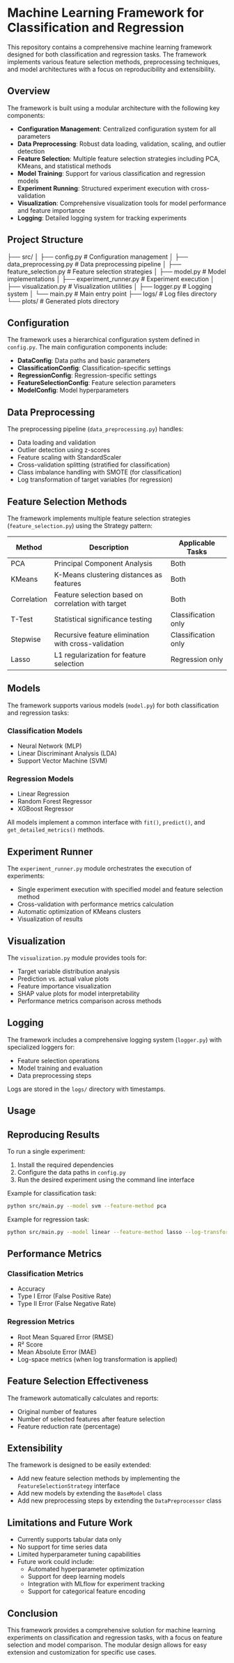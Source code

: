 # Machine Learning Framework for Classification and Regression

This repository contains a comprehensive machine learning framework designed for both classification and regression tasks. The framework implements various feature selection methods, preprocessing techniques, and model architectures with a focus on reproducibility and extensibility.

## Overview

The framework is built using a modular architecture with the following key components:

- **Configuration Management**: Centralized configuration system for all parameters
- **Data Preprocessing**: Robust data loading, validation, scaling, and outlier detection
- **Feature Selection**: Multiple feature selection strategies including PCA, KMeans, and statistical methods
- **Model Training**: Support for various classification and regression models
- **Experiment Running**: Structured experiment execution with cross-validation
- **Visualization**: Comprehensive visualization tools for model performance and feature importance
- **Logging**: Detailed logging system for tracking experiments

## Project Structure

├── src/
│ ├── config.py # Configuration management
│ ├── data_preprocessing.py # Data preprocessing pipeline
│ ├── feature_selection.py # Feature selection strategies
│ ├── model.py # Model implementations
│ ├── experiment_runner.py # Experiment execution
│ ├── visualization.py # Visualization utilities
│ ├── logger.py # Logging system
│ └── main.py # Main entry point
├── logs/ # Log files directory
└── plots/ # Generated plots directory   
            
## Configuration

The framework uses a hierarchical configuration system defined in `config.py`. The main configuration components include:

- **DataConfig**: Data paths and basic parameters
- **ClassificationConfig**: Classification-specific settings
- **RegressionConfig**: Regression-specific settings
- **FeatureSelectionConfig**: Feature selection parameters
- **ModelConfig**: Model hyperparameters

## Data Preprocessing

The preprocessing pipeline (`data_preprocessing.py`) handles:

- Data loading and validation
- Outlier detection using z-scores
- Feature scaling with StandardScaler
- Cross-validation splitting (stratified for classification)
- Class imbalance handling with SMOTE (for classification)
- Log transformation of target variables (for regression)

## Feature Selection Methods

The framework implements multiple feature selection strategies (`feature_selection.py`) using the Strategy pattern:

| Method | Description | Applicable Tasks |
|--------|-------------|------------------|
| PCA | Principal Component Analysis | Both |
| KMeans | K-Means clustering distances as features | Both |
| Correlation | Feature selection based on correlation with target | Both |
| T-Test | Statistical significance testing | Classification only |
| Stepwise | Recursive feature elimination with cross-validation | Classification only |
| Lasso | L1 regularization for feature selection | Regression only |

## Models

The framework supports various models (`model.py`) for both classification and regression tasks:

### Classification Models
- Neural Network (MLP)
- Linear Discriminant Analysis (LDA)
- Support Vector Machine (SVM)

### Regression Models
- Linear Regression
- Random Forest Regressor
- XGBoost Regressor

All models implement a common interface with `fit()`, `predict()`, and `get_detailed_metrics()` methods.

## Experiment Runner

The `experiment_runner.py` module orchestrates the execution of experiments:

- Single experiment execution with specified model and feature selection method
- Cross-validation with performance metrics calculation
- Automatic optimization of KMeans clusters
- Visualization of results

## Visualization

The `visualization.py` module provides tools for:

- Target variable distribution analysis
- Prediction vs. actual value plots
- Feature importance visualization
- SHAP value plots for model interpretability
- Performance metrics comparison across methods

## Logging

The framework includes a comprehensive logging system (`logger.py`) with specialized loggers for:

- Feature selection operations
- Model training and evaluation
- Data preprocessing steps

Logs are stored in the `logs/` directory with timestamps.

## Usage

## Reproducing Results

To run a single experiment:

1. Install the required dependencies
2. Configure the data paths in `config.py`
3. Run the desired experiment using the command line interface

Example for classification task:
```bash
python src/main.py --model svm --feature-method pca
```

Example for regression task:
```bash
python src/main.py --model linear --feature-method lasso --log-transform
```

## Performance Metrics

### Classification Metrics
- Accuracy
- Type I Error (False Positive Rate)
- Type II Error (False Negative Rate)

### Regression Metrics
- Root Mean Squared Error (RMSE)
- R² Score
- Mean Absolute Error (MAE)
- Log-space metrics (when log transformation is applied)

## Feature Selection Effectiveness

The framework automatically calculates and reports:
- Original number of features
- Number of selected features after feature selection
- Feature reduction rate (percentage)

## Extensibility

The framework is designed to be easily extended:

- Add new feature selection methods by implementing the `FeatureSelectionStrategy` interface
- Add new models by extending the `BaseModel` class
- Add new preprocessing steps by extending the `DataPreprocessor` class

## Limitations and Future Work

- Currently supports tabular data only
- No support for time series data
- Limited hyperparameter tuning capabilities
- Future work could include:
  - Automated hyperparameter optimization
  - Support for deep learning models
  - Integration with MLflow for experiment tracking
  - Support for categorical feature encoding

## Conclusion

This framework provides a comprehensive solution for machine learning experiments on classification and regression tasks, with a focus on feature selection and model comparison. The modular design allows for easy extension and customization for specific use cases.   
            